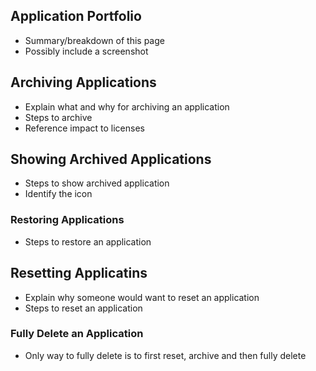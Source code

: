 <!--
title: "Managing Applications"
description: "Overview of the core operations for an application from the action bar."
-->

## Application Portfolio
* Summary/breakdown of this page
* Possibly include a screenshot

## Archiving Applications
* Explain what and why for archiving an application
* Steps to archive
* Reference impact to licenses

## Showing Archived Applications
* Steps to show archived application
* Identify the icon

### Restoring Applications
* Steps to restore an application

## Resetting Applicatins
* Explain why someone would want to reset an application
* Steps to reset an application

### Fully Delete an Application 
* Only way to fully delete is to first reset, archive and then fully delete

